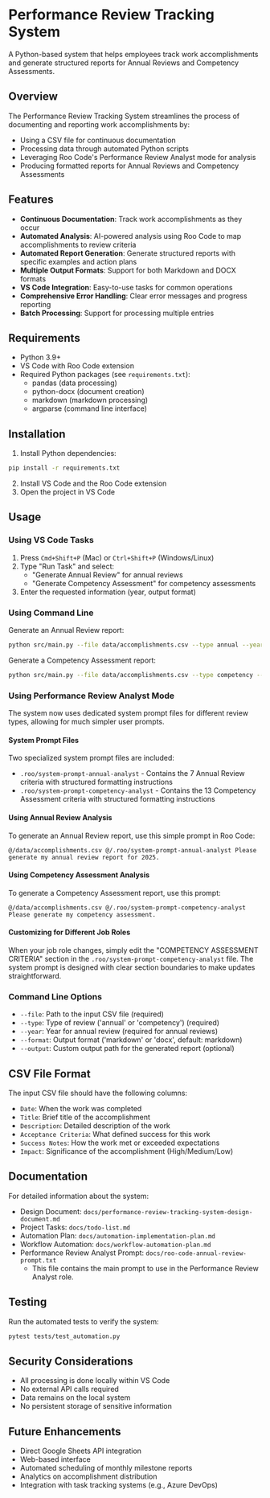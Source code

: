 # Performance Review Tracking System

A Python-based system that helps employees track work accomplishments and generate structured reports for Annual Reviews and Competency Assessments.

## Overview

The Performance Review Tracking System streamlines the process of documenting and reporting work accomplishments by:
- Using a CSV file for continuous documentation
- Processing data through automated Python scripts
- Leveraging Roo Code's Performance Review Analyst mode for analysis
- Producing formatted reports for Annual Reviews and Competency Assessments

## Features

- **Continuous Documentation**: Track work accomplishments as they occur
- **Automated Analysis**: AI-powered analysis using Roo Code to map accomplishments to review criteria
- **Automated Report Generation**: Generate structured reports with specific examples and action plans
- **Multiple Output Formats**: Support for both Markdown and DOCX formats
- **VS Code Integration**: Easy-to-use tasks for common operations
- **Comprehensive Error Handling**: Clear error messages and progress reporting
- **Batch Processing**: Support for processing multiple entries

## Requirements

- Python 3.9+
- VS Code with Roo Code extension
- Required Python packages (see `requirements.txt`):
  - pandas (data processing)
  - python-docx (document creation)
  - markdown (markdown processing)
  - argparse (command line interface)

## Installation

1. Install Python dependencies:
```bash
pip install -r requirements.txt
```

2. Install VS Code and the Roo Code extension
3. Open the project in VS Code

## Usage

### Using VS Code Tasks

1. Press `Cmd+Shift+P` (Mac) or `Ctrl+Shift+P` (Windows/Linux)
2. Type "Run Task" and select:
   - "Generate Annual Review" for annual reviews
   - "Generate Competency Assessment" for competency assessments
3. Enter the requested information (year, output format)

### Using Command Line

Generate an Annual Review report:
```bash
python src/main.py --file data/accomplishments.csv --type annual --year 2025 --format docx
```

Generate a Competency Assessment report:
```bash
python src/main.py --file data/accomplishments.csv --type competency --format markdown
```

### Using Performance Review Analyst Mode

The system now uses dedicated system prompt files for different review types, allowing for much simpler user prompts.

#### System Prompt Files

Two specialized system prompt files are included:
- `.roo/system-prompt-annual-analyst` - Contains the 7 Annual Review criteria with structured formatting instructions
- `.roo/system-prompt-competency-analyst` - Contains the 13 Competency Assessment criteria with structured formatting instructions

#### Using Annual Review Analysis

To generate an Annual Review report, use this simple prompt in Roo Code:

```text
@/data/accomplishments.csv @/.roo/system-prompt-annual-analyst Please generate my annual review report for 2025.
```

#### Using Competency Assessment Analysis

To generate a Competency Assessment report, use this prompt:

```text
@/data/accomplishments.csv @/.roo/system-prompt-competency-analyst Please generate my competency assessment.
```

#### Customizing for Different Job Roles

When your job role changes, simply edit the "COMPETENCY ASSESSMENT CRITERIA" section in the `.roo/system-prompt-competency-analyst` file. The system prompt is designed with clear section boundaries to make updates straightforward.

### Command Line Options

- `--file`: Path to the input CSV file (required)
- `--type`: Type of review ('annual' or 'competency') (required)
- `--year`: Year for annual review (required for annual reviews)
- `--format`: Output format ('markdown' or 'docx', default: markdown)
- `--output`: Custom output path for the generated report (optional)

## CSV File Format

The input CSV file should have the following columns:
- `Date`: When the work was completed
- `Title`: Brief title of the accomplishment
- `Description`: Detailed description of the work
- `Acceptance Criteria`: What defined success for this work
- `Success Notes`: How the work met or exceeded expectations
- `Impact`: Significance of the accomplishment (High/Medium/Low)

## Documentation

For detailed information about the system:
- Design Document: `docs/performance-review-tracking-system-design-document.md`
- Project Tasks: `docs/todo-list.md`
- Automation Plan: `docs/automation-implementation-plan.md`
- Workflow Automation: `docs/workflow-automation-plan.md`
- Performance Review Analyst Prompt: `docs/roo-code-annual-review-prompt.txt`
  - This file contains the main prompt to use in the Performance Review Analyst role.

## Testing

Run the automated tests to verify the system:
```bash
pytest tests/test_automation.py
```

## Security Considerations

- All processing is done locally within VS Code
- No external API calls required
- Data remains on the local system
- No persistent storage of sensitive information

## Future Enhancements

- Direct Google Sheets API integration
- Web-based interface
- Automated scheduling of monthly milestone reports
- Analytics on accomplishment distribution
- Integration with task tracking systems (e.g., Azure DevOps)
